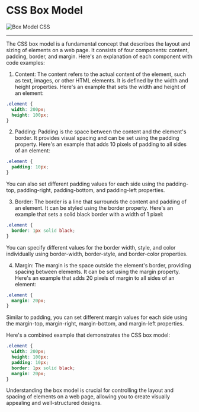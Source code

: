# CSS Box Model

![Box Model CSS](https://iq.opengenus.org/content/images/2020/03/css_box_model.png)

***

The CSS box model is a fundamental concept that describes the layout and sizing of elements on a web page. It consists of four components: content, padding, border, and margin. Here's an explanation of each component with code examples:

1. Content:
The content refers to the actual content of the element, such as text, images, or other HTML elements. It is defined by the width and height properties. Here's an example that sets the width and height of an element:

```css
.element {
  width: 200px;
  height: 100px;
}
```

2. Padding:
Padding is the space between the content and the element's border. It provides visual spacing and can be set using the padding property. Here's an example that adds 10 pixels of padding to all sides of an element:

```css
.element {
  padding: 10px;
}
```

You can also set different padding values for each side using the padding-top, padding-right, padding-bottom, and padding-left properties.

3. Border:
The border is a line that surrounds the content and padding of an element. It can be styled using the border property. Here's an example that sets a solid black border with a width of 1 pixel:

```css
.element {
  border: 1px solid black;
}
```

You can specify different values for the border width, style, and color individually using border-width, border-style, and border-color properties.

4. Margin:
The margin is the space outside the element's border, providing spacing between elements. It can be set using the margin property. Here's an example that adds 20 pixels of margin to all sides of an element:

```css
.element {
  margin: 20px;
}
```

Similar to padding, you can set different margin values for each side using the margin-top, margin-right, margin-bottom, and margin-left properties.

Here's a combined example that demonstrates the CSS box model:

```css
.element {
  width: 200px;
  height: 100px;
  padding: 10px;
  border: 1px solid black;
  margin: 20px;
}
```

Understanding the box model is crucial for controlling the layout and spacing of elements on a web page, allowing you to create visually appealing and well-structured designs.